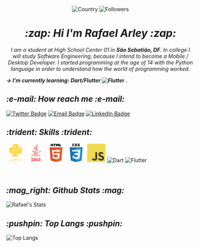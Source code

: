 <p align="center">
  <img src="https://img.shields.io/badge/COUNTRY-BRAZIL-blue?style=for-the-badge" alt="Country"></img>
  <img src="https://img.shields.io/github/followers/SepulvedaRafael?style=for-the-badge" alt="Followers"></img>
</p>

<h1 align="center">
  <i>:zap: Hi I'm Rafael Arley :zap:</i>
</h1>


<p align="center"><i>I am a student at High School Center 01 in <b><i>São Sebatião, DF</i></b>. In college I will study Software Engineering, because I intend to become a Mobile / Desktop Developer. I started programming at the age of 14 with the Python language in order to understand how the world of programming worked.</i></p>

**_→ I'm currently learning: Dart/Flutter
<img src="https://img.icons8.com/color/2x/flutter.png" alt="Flutter" height="20px" width="20px"></img>
._**

<h2><i>:e-mail: How reach me :e-mail:</i></h2>

[![Twitter Badge](https://img.shields.io/badge/-@sepulveda_rafa1-1ca0f1?style=flat&labelColor=1ca0f1&logo=twitter&logoColor=white&link=https://twitter.com/sepulveda_rafa1)](https://twitter.com/sepulveda_rafa1)
[![Email Badge](https://img.shields.io/badge/-sepulvedarafael@protonmail.com-red?style=flat&labelColor=red&logo=gmail&logoColor=white&link=https://mail.google.com/mail/u/0/#inbox?compose=CSkGSFfhwKmhjTKpFbvhgnXrLVqZqNLKvkPfZRRnxnwthQmplVQNhScZFrLxMLtxfCCdmgGdVmfqjzWWHlHmmxCmCqHZJsnvCCzMqHfKFBTVgfRfHPlKMJtKrpwqghJVqxPXLvcLXwKsHhXFMrmVKFxdMGRFSGqclbh)](https://mail.google.com/mail/u/0/#inbox?compose=CSkGSFfhwKmhjTKpFbvhgnXrLVqZqNLKvkPfZRRnxnwthQmplVQNhScZFrLxMLtxfCCdmgGdVmfqjzWWHlHmmxCmCqHZJsnvCCzMqHfKFBTVgfRfHPlKMJtKrpwqghJVqxPXLvcLXwKsHhXFMrmVKFxdMGRFSGqclbh)
[![LinkedIn Badge](https://img.shields.io/badge/-SepulvedaRafael-blue?style=flat&labelColor=white&logo=linkedin&logoColor=blue&link=https://www.linkedin.com/in/sepulveda-rafael-1952281b9/)](https://www.linkedin.com/in/sepulveda-rafael-1952281b9/)

<h2><i>:trident: Skills :trident:</i></h2>
<p>
<img src="https://raw.githubusercontent.com/devicons/devicon/master/icons/python/python-plain-wordmark.svg" alt="Python" height="50px" width="50px"></img>
<img src="https://raw.githubusercontent.com/devicons/devicon/master/icons/java/java-plain-wordmark.svg" alt="Java" height="50px" width="50px"></img>
<img src="https://raw.githubusercontent.com/devicons/devicon/master/icons/html5/html5-original-wordmark.svg" alt="HTML" height="50px" width="50px"></img>
<img src="https://raw.githubusercontent.com/devicons/devicon/master/icons/css3/css3-original-wordmark.svg" alt="CSS" height="50px" width="50px"></img>
<img src="https://raw.githubusercontent.com/devicons/devicon/master/icons/javascript/javascript-original.svg" alt="JS" height="50px" width="50px"></img>
<img src="https://img.icons8.com/color/2x/dart.png" alt="Dart" height="50px" width="50px"></img>
<img src="https://img.icons8.com/color/2x/flutter.png" alt="Flutter" height="50px" width="50px"></img>
</p>
<br>

<h2><i>:mag_right: Github Stats :mag:</i></h2>

![Rafael's Stats](https://github-readme-stats.vercel.app/api?username=SepulvedaRafael&&show_icons=true&title_color=ffffff&icon_color=ffa500&text_color=ff4700&bg_color=191919)

<h2><i>:pushpin: Top Langs :pushpin:</i></h2>

![Top Langs](https://github-readme-stats.vercel.app/api/top-langs/?username=SepulvedaRafael&hide=html&layout=compact&title_color=ffffff&icon_color=ffa500&text_color=ff4700&bg_color=191919)
